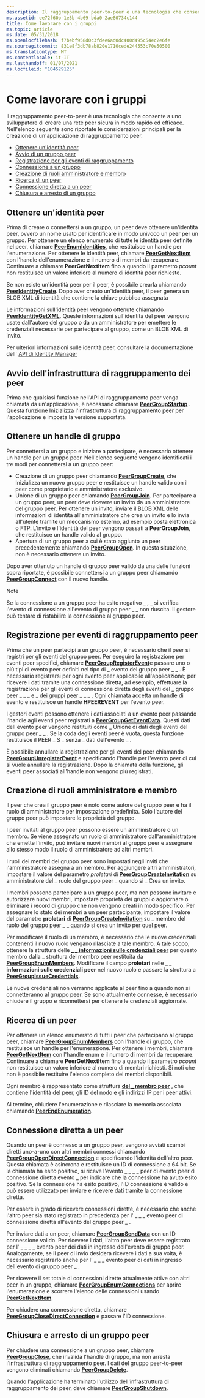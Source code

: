 ```yaml
---
description: Il raggruppamento peer-to-peer è una tecnologia che consente a uno sviluppatore di creare una rete peer sicura in modo rapido ed efficace.
ms.assetid: ee72f60b-1e5b-4b69-bda0-2ae80734c144
title: Come lavorare con i gruppi
ms.topic: article
ms.date: 05/31/2018
ms.openlocfilehash: f7bebf958d0c3fdee6ad0dc400d495c54ec2e6fe
ms.sourcegitcommit: 831e8f3db78ab820e1710cede244553c70e50500
ms.translationtype: MT
ms.contentlocale: it-IT
ms.lasthandoff: 01/07/2021
ms.locfileid: "104529125"
---
```

# <a name="how-to-work-with-groups"></a>Come lavorare con i gruppi

Il raggruppamento peer-to-peer è una tecnologia che consente a uno sviluppatore di creare una rete peer sicura in modo rapido ed efficace. Nell'elenco seguente sono riportate le considerazioni principali per la creazione di un'applicazione di raggruppamento peer.

-   [Ottenere un'identità peer](#obtaining-a-peer-identity)
-   [Avvio di un gruppo peer](#starting-up-the-peer-grouping-infrastructure)
-   [Registrazione per gli eventi di raggruppamento](#registering-for-peer-grouping-events)
-   [Connessione a un gruppo](#obtaining-a-group-handle)
-   [Creazione di ruoli amministratore e membro](#creating-administrator-and-member-roles)
-   [Ricerca di un peer](#finding-a-peer)
-   [Connessione diretta a un peer](#connecting-directly-to-a-peer)
-   [Chiusura e arresto di un gruppo](#closing-and-shutting-down-a-peer-group)

## <a name="obtaining-a-peer-identity"></a>Ottenere un'identità peer

Prima di creare o connettersi a un gruppo, un peer deve ottenere un'identità peer, ovvero un nome usato per identificare in modo univoco un peer per un gruppo. Per ottenere un elenco enumerato di tutte le identità peer definite nel peer, chiamare [**PeerEnumIdentities**](/windows/desktop/api/P2P/nf-p2p-peerenumidentities), che restituisce un handle per l'enumerazione. Per ottenere le identità peer, chiamare [**PeerGetNextItem**](/windows/desktop/api/P2P/nf-p2p-peergetnextitem) con l'handle dell'enumerazione e il numero di membri da recuperare. Continuare a chiamare **PeerGetNextItem** fino a quando il parametro *pcount* non restituisce un valore inferiore al numero di identità peer richieste.

Se non esiste un'identità peer per il peer, è possibile crearla chiamando [**PeerIdentityCreate**](/windows/desktop/api/P2P/nf-p2p-peeridentitycreate). Dopo aver creato un'identità peer, il peer genera un BLOB XML di identità che contiene la chiave pubblica assegnata

Le informazioni sull'identità peer vengono ottenute chiamando [**PeerIdentityGetXML**](/windows/desktop/api/P2P/nf-p2p-peeridentitygetxml). Queste informazioni sull'identità del peer vengono usate dall'autore del gruppo o da un amministratore per emettere le credenziali necessarie per partecipare al gruppo, come un BLOB XML di invito.

Per ulteriori informazioni sulle identità peer, consultare la documentazione dell' [API di Identity Manager](identity-manager-api.md)

## <a name="starting-up-the-peer-grouping-infrastructure"></a>Avvio dell'infrastruttura di raggruppamento dei peer

Prima che qualsiasi funzione nell'API di raggruppamento peer venga chiamata da un'applicazione, è necessario chiamare [**PeerGroupStartup**](/windows/desktop/api/P2P/nf-p2p-peergroupstartup) . Questa funzione Inizializza l'infrastruttura di raggruppamento peer per l'applicazione e imposta la versione supportata.

## <a name="obtaining-a-group-handle"></a>Ottenere un handle di gruppo

Per connettersi a un gruppo e iniziare a partecipare, è necessario ottenere un handle per un gruppo peer. Nell'elenco seguente vengono identificati i tre modi per connettersi a un gruppo peer:

-   Creazione di un gruppo peer chiamando [**PeerGroupCreate**](/windows/desktop/api/P2P/nf-p2p-peergroupcreate), che Inizializza un nuovo gruppo peer e restituisce un handle valido con il peer come proprietario e amministratore esclusivo.
-   Unione di un gruppo peer chiamando [**PeerGroupJoin**](/windows/desktop/api/P2P/nf-p2p-peergroupjoin). Per partecipare a un gruppo peer, un peer deve ricevere un invito da un amministratore del gruppo peer. Per ottenere un invito, inviare il BLOB XML delle informazioni di identità all'amministratore che crea un invito e lo invia all'utente tramite un meccanismo esterno, ad esempio posta elettronica o FTP. L'invito e l'identità del peer vengono passati a **PeerGroupJoin**, che restituisce un handle valido al gruppo.
-   Apertura di un gruppo peer a cui è stato aggiunto un peer precedentemente chiamando [**PeerGroupOpen**](/windows/desktop/api/P2P/nf-p2p-peergroupopen). In questa situazione, non è necessario ottenere un invito.

Dopo aver ottenuto un handle di gruppo peer valido da una delle funzioni sopra riportate, è possibile connettersi a un gruppo peer chiamando [**PeerGroupConnect**](/windows/desktop/api/P2P/nf-p2p-peergroupconnect) con il nuovo handle.

> [!Note]  
> Se la connessione a un gruppo peer ha esito negativo \_ , \_ si verifica l'evento di connessione all'evento di gruppo peer \_ \_ non riuscita. Il gestore può tentare di ristabilire la connessione al gruppo peer.

 

## <a name="registering-for-peer-grouping-events"></a>Registrazione per eventi di raggruppamento peer

Prima che un peer partecipi a un gruppo peer, è necessario che il peer si registri per gli eventi del gruppo peer. Per eseguire la registrazione per eventi peer specifici, chiamare [**PeerGroupRegisterEvent**](/windows/desktop/api/P2P/nf-p2p-peergroupregisterevent)e passare uno o più tipi di evento peer definiti nel tipo di \_ evento del gruppo peer \_ \_ . È necessario registrarsi per ogni evento peer applicabile all'applicazione; per ricevere i dati tramite una connessione diretta, ad esempio, effettuare la registrazione per gli eventi di connessione diretta degli eventi del \_ gruppo peer \_ \_ \_ e \_ dei gruppi peer \_ \_ \_ . Ogni chiamata accetta un handle di evento e restituisce un handle **HPEEREVENT** per l'evento peer.

I gestori eventi possono ottenere i dati associati a un evento peer passando l'handle agli eventi peer registrati a [**PeerGroupGetEventData**](/windows/desktop/api/P2P/nf-p2p-peergroupgeteventdata). Questi dati dell'evento peer vengono restituiti come \_ Unione di dati degli eventi del gruppo peer \_ \_ . Se la coda degli eventi peer è vuota, questa funzione restituisce il PEER \_ S \_ senza \_ dati dell'evento \_ .

È possibile annullare la registrazione per gli eventi del peer chiamando [**PeerGroupUnregisterEvent**](/windows/desktop/api/P2P/nf-p2p-peergroupunregisterevent) e specificando l'handle per l'evento peer di cui si vuole annullare la registrazione. Dopo la chiamata della funzione, gli eventi peer associati all'handle non vengono più registrati.

## <a name="creating-administrator-and-member-roles"></a>Creazione di ruoli amministratore e membro

Il peer che crea il gruppo peer è noto come autore del gruppo peer e ha il ruolo di amministratore per impostazione predefinita. Solo l'autore del gruppo peer può impostare le proprietà del gruppo.

I peer invitati al gruppo peer possono essere un amministratore o un membro. Se viene assegnato un ruolo di amministratore dall'amministratore che emette l'invito, può invitare nuovi membri al gruppo peer e assegnare allo stesso modo il ruolo di amministratore ad altri membri.

I ruoli dei membri del gruppo peer sono impostati negli inviti che l'amministratore assegna a un membro. Per aggiungere altri amministratori, impostare il valore del parametro *proletari* di [**PeerGroupCreateInvitation**](/windows/desktop/api/P2P/nf-p2p-peergroupcreateinvitation) su amministratore del \_ ruolo del gruppo peer \_ quando si \_ Crea un invito.

I membri possono partecipare a un gruppo peer, ma non possono invitare e autorizzare nuovi membri, impostare proprietà dei gruppi o aggiornare o eliminare i record di gruppo che non vengono creati in modo specifico. Per assegnare lo stato dei membri a un peer partecipante, impostare il valore del parametro **proletari** di [**PeerGroupCreateInvitation**](/windows/desktop/api/P2P/nf-p2p-peergroupcreateinvitation) su \_ membro del ruolo del gruppo peer \_ \_ quando si crea un invito per quel peer.

Per modificare il ruolo di un membro, è necessario che le nuove credenziali contenenti il nuovo ruolo vengano rilasciate a tale membro. A tale scopo, ottenere la struttura delle [**\_ \_ informazioni sulle credenziali peer**](/windows/desktop/api/P2P/ns-p2p-peer_credential_info) per questo membro dalla \_ struttura del membro peer restituita da [**PeerGroupEnumMembers**](/windows/desktop/api/P2P/nf-p2p-peergroupenummembers). Modificare il campo **proletari** nelle **\_ \_ informazioni sulle credenziali peer** nel nuovo ruolo e passare la struttura a [**PeerGroupIssueCredentials**](/windows/desktop/api/P2P/nf-p2p-peergroupissuecredentials).

Le nuove credenziali non verranno applicate al peer fino a quando non si connetteranno al gruppo peer. Se sono attualmente connesse, è necessario chiudere il gruppo e riconnettersi per ottenere le credenziali aggiornate.

## <a name="finding-a-peer"></a>Ricerca di un peer

Per ottenere un elenco enumerato di tutti i peer che partecipano al gruppo peer, chiamare [**PeerGroupEnumMembers**](/windows/desktop/api/P2P/nf-p2p-peergroupenummembers) con l'handle di gruppo, che restituisce un handle per l'enumerazione. Per ottenere i membri, chiamare [**PeerGetNextItem**](/windows/desktop/api/P2P/nf-p2p-peergetnextitem) con l'handle enum e il numero di membri da recuperare. Continuare a chiamare **PeerGetNextItem** fino a quando il parametro *pcount* non restituisce un valore inferiore al numero di membri richiesti. Si noti che non è possibile restituire l'elenco completo dei membri disponibili.

Ogni membro è rappresentato come struttura [**del \_ membro peer**](/windows/desktop/api/P2P/ns-p2p-peer_member) , che contiene l'identità del peer, gli ID del nodo e gli indirizzi IP per i peer attivi.

Al termine, chiudere l'enumerazione e rilasciare la memoria associata chiamando [**PeerEndEnumeration**](/windows/desktop/api/P2P/nf-p2p-peerendenumeration).

## <a name="connecting-directly-to-a-peer"></a>Connessione diretta a un peer

Quando un peer è connesso a un gruppo peer, vengono avviati scambi diretti uno-a-uno con altri membri connessi chiamando [**PeerGroupOpenDirectConnection**](/windows/desktop/api/P2P/nf-p2p-peergroupopendirectconnection) e specificando l'identità dell'altro peer. Questa chiamata è asincrona e restituisce un ID di connessione a 64 bit. Se la chiamata ha esito positivo, si riceve l'evento \_ \_ \_ \_ peer di evento peer di connessione diretta evento \_ per indicare che la connessione ha avuto esito positivo. Se la connessione ha esito positivo, l'ID connessione è valido e può essere utilizzato per inviare e ricevere dati tramite la connessione diretta.

Per essere in grado di ricevere connessioni dirette, è necessario che anche l'altro peer sia stato registrato in precedenza per l' \_ \_ \_ evento peer di connessione diretta all'evento del gruppo peer \_ .

Per inviare dati a un peer, chiamare [**PeerGroupSendData**](/windows/desktop/api/P2P/nf-p2p-peergroupsenddata) con un ID connessione valido. Per ricevere i dati, l'altro peer deve essere registrato per l' \_ \_ \_ \_ evento peer dei dati in ingresso dell'evento di gruppo peer. Analogamente, se il peer di invio desidera ricevere i dati a sua volta, è necessario registrarlo anche per l' \_ \_ \_ evento peer di dati in ingresso dell'evento di gruppo peer \_ .

Per ricevere il set totale di connessioni dirette attualmente attive con altri peer in un gruppo, chiamare [**PeerGroupEnumConnections**](/windows/desktop/api/P2P/nf-p2p-peergroupenumconnections) per aprire l'enumerazione e scorrere l'elenco delle connessioni usando [**PeerGetNextItem**](/windows/desktop/api/P2P/nf-p2p-peergetnextitem).

Per chiudere una connessione diretta, chiamare [**PeerGroupCloseDirectConnection**](/windows/desktop/api/P2P/nf-p2p-peergroupclosedirectconnection) e passare l'ID connessione.

## <a name="closing-and-shutting-down-a-peer-group"></a>Chiusura e arresto di un gruppo peer

Per chiudere una connessione a un gruppo peer, chiamare [**PeerGroupClose**](/windows/desktop/api/P2P/nf-p2p-peergroupclose), che invalida l'handle di gruppo, ma non arresta l'infrastruttura di raggruppamento peer. I dati del gruppo peer-to-peer vengono eliminati chiamando [**PeerGroupDelete**](/windows/desktop/api/P2P/nf-p2p-peergroupdelete).

Quando l'applicazione ha terminato l'utilizzo dell'infrastruttura di raggruppamento dei peer, deve chiamare [**PeerGroupShutdown**](/windows/desktop/api/P2P/nf-p2p-peergroupshutdown).

 

 



